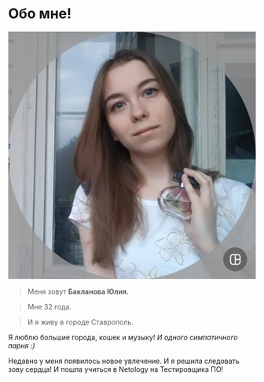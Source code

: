 # Обо мне!

![](./IMG/IMG-20190927-WA0012.jpg)

>Меня зовут **Бакланова Юлия**.

>Мне 32 года.

>И я живу в городе Ставрополь.

Я люблю большие города, кошек и музыку! _И одного симпатичного парня :)_

Недавно у меня появилось новое увлечение. И я решила следовать зову сердца! И пошла учиться в Netology на Тестировщика ПО!